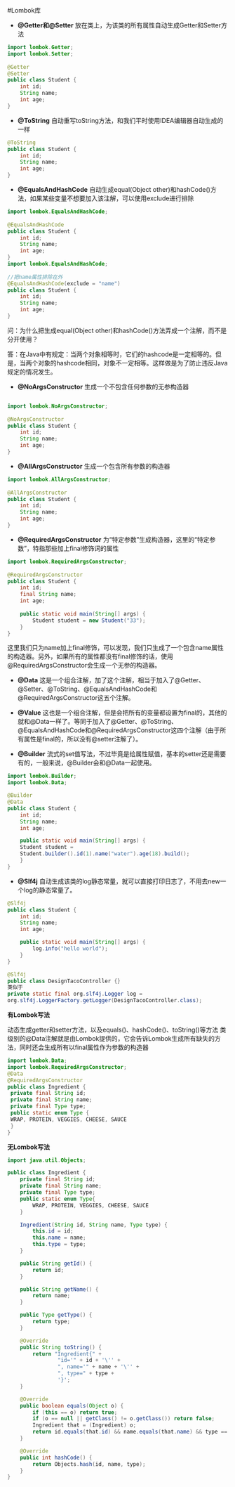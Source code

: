 #Lombok库

- **@Getter和@Setter**
放在类上，为该类的所有属性自动生成Getter和Setter方法

```java
import lombok.Getter;
import lombok.Setter;
​
@Getter
@Setter
public class Student {
    int id;
    String name;
    int age;
}
```

- **@ToString**
自动重写toString方法，和我们平时使用IDEA编辑器自动生成的一样

```java
@ToString
public class Student {
    int id;
    String name;
    int age;
}
```

- **@EqualsAndHashCode**
自动生成equal(Object other)和hashCode()方法，如果某些变量不想要加入该注解，可以使用exclude进行排除

```java
import lombok.EqualsAndHashCode;
​
@EqualsAndHashCode
public class Student {
    int id;
    String name;
    int age;
}
import lombok.EqualsAndHashCode;
​
//把name属性排除在外
@EqualsAndHashCode(exclude = "name")
public class Student {
    int id;
    String name;
    int age;
}
```
问：为什么把生成equal(Object other)和hashCode()方法弄成一个注解，而不是分开使用？

答：在Java中有规定：当两个对象相等时，它们的hashcode是一定相等的。但是，当两个对象的hashcode相同，对象不一定相等。这样做是为了防止违反Java规定的情况发生。 
- **@NoArgsConstructor**
生成一个不包含任何参数的无参构造器

```java

import lombok.NoArgsConstructor;
​
@NoArgsConstructor
public class Student {
    int id;
    String name;
    int age;
}
```

- **@AllArgsConstructor**
生成一个包含所有参数的构造器

```java
import lombok.AllArgsConstructor;
​
@AllArgsConstructor
public class Student {
    int id;
    String name;
    int age;
}
```
- **@RequiredArgsConstructor**
为“特定参数”生成构造器，这里的“特定参数”，特指那些加上final修饰词的属性

```java
import lombok.RequiredArgsConstructor;
​
@RequiredArgsConstructor
public class Student {
    int id;
    final String name;
    int age;
​
    public static void main(String[] args) {
        Student student = new Student("33");
    }
}
```
这里我们只为name加上final修饰，可以发现，我们只生成了一个包含name属性的构造器。另外，如果所有的属性都没有final修饰的话，使用@RequiredArgsConstructor会生成一个无参的构造器。

- **@Data**
这是一个组合注解，加了这个注解，相当于加入了@Getter、@Setter、@ToString、@EqualsAndHashCode和@RequiredArgsConstructor这五个注解。

- **@Value**
这也是一个组合注解，但是会把所有的变量都设置为final的，其他的就和@Data一样了。等同于加入了@Getter、@ToString、@EqualsAndHashCode和@RequiredArgsConstructor这四个注解（由于所有属性是final的，所以没有@setter注解了）。

- **@Builder**
流式的set值写法，不过毕竟是给属性赋值，基本的setter还是需要有的，一般来说，@Builder会和@Data一起使用。
```java
import lombok.Builder;
import lombok.Data;

@Builder
@Data
public class Student {
    int id;
    String name;
    int age;

    public static void main(String[] args) {
    Student student = 
    Student.builder().id(1).name("water").age(18).build();
	}
}
```

- **@Slf4j**
自动生成该类的log静态常量，就可以直接打印日志了，不用去new一个log的静态常量了。

```java
@Slf4j
public class Student {
    int id;
    String name;
    int age;

    public static void main(String[] args) {
        log.info("hello world");
    }
}
```
```java
@Slf4j
public class DesignTacoController {}
类似于
private static final org.slf4j.Logger log =
org.slf4j.LoggerFactory.getLogger(DesignTacoController.class);
```

**有Lombok写法**

动态生成getter和setter方法，以及equals()、hashCode()、toString()等方法
类级别的@Data注解就是由Lombok提供的，它会告诉Lombok生成所有缺失的方法，同时还会生成所有以final属性作为参数的构造器
```java
import lombok.Data;
import lombok.RequiredArgsConstructor;
@Data
@RequiredArgsConstructor
public class Ingredient {
 private final String id;
 private final String name;
 private final Type type;
 public static enum Type {
 WRAP, PROTEIN, VEGGIES, CHEESE, SAUCE
 }
}
 ```

**无Lombok写法**

```java
import java.util.Objects;

public class Ingredient {
    private final String id;
    private final String name;
    private final Type type;
    public static enum Type{
        WRAP, PROTEIN, VEGGIES, CHEESE, SAUCE
    }

    Ingredient(String id, String name, Type type) {
        this.id = id;
        this.name = name;
        this.type = type;
    }

    public String getId() {
        return id;
    }

    public String getName() {
        return name;
    }

    public Type getType() {
        return type;
    }

    @Override
    public String toString() {
        return "Ingredient{" +
                "id='" + id + '\'' +
                ", name='" + name + '\'' +
                ", type=" + type +
                '}';
    }

    @Override
    public boolean equals(Object o) {
        if (this == o) return true;
        if (o == null || getClass() != o.getClass()) return false;
        Ingredient that = (Ingredient) o;
        return id.equals(that.id) && name.equals(that.name) && type == that.type;
    }

    @Override
    public int hashCode() {
        return Objects.hash(id, name, type);
    }
}
 ```
